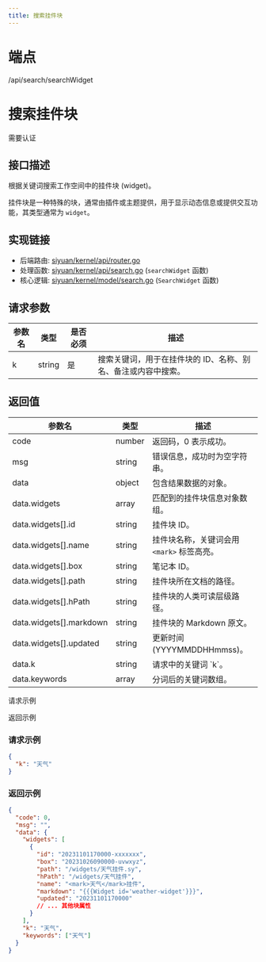 ```yaml
---
title: 搜索挂件块
---
```

# 端点

/api/search/searchWidget

# 搜索挂件块

需要认证

## 接口描述

根据关键词搜索工作空间中的挂件块 (widget)。

挂件块是一种特殊的块，通常由插件或主题提供，用于显示动态信息或提供交互功能，其类型通常为 `widget`。

## 实现链接

-   后端路由: [siyuan/kernel/api/router.go](https://github.com/siyuan-note/siyuan/blob/master/kernel/api/router.go)
-   处理函数: [siyuan/kernel/api/search.go](https://github.com/siyuan-note/siyuan/blob/master/kernel/api/search.go) (`searchWidget` 函数)
-   核心逻辑: [siyuan/kernel/model/search.go](https://github.com/siyuan-note/siyuan/blob/master/kernel/model/search.go) (`SearchWidget` 函数)

## 请求参数

| 参数名 | 类型 | 是否必须 | 描述 |
| --- | --- | --- | --- |
| k | string | 是 | 搜索关键词，用于在挂件块的 ID、名称、别名、备注或内容中搜索。 |

## 返回值

| 参数名 | 类型 | 描述 |
| --- | --- | --- |
| code | number | 返回码，0 表示成功。 |
| msg | string | 错误信息，成功时为空字符串。 |
| data | object | 包含结果数据的对象。 |
| data.widgets | array | 匹配到的挂件块信息对象数组。 |
| data.widgets\[\].id | string | 挂件块 ID。 |
| data.widgets\[\].name | string | 挂件块名称，关键词会用 `<mark>` 标签高亮。 |
| data.widgets\[\].box | string | 笔记本 ID。 |
| data.widgets\[\].path | string | 挂件块所在文档的路径。 |
| data.widgets\[\].hPath | string | 挂件块的人类可读层级路径。 |
| data.widgets\[\].markdown | string | 挂件块的 Markdown 原文。 |
| data.widgets\[\].updated | string | 更新时间 (YYYYMMDDHHmmss)。 |
| data.k | string | 请求中的关键词 \`k\`。 |
| data.keywords | array | 分词后的关键词数组。 |

请求示例

返回示例

### 请求示例

```json
{
  "k": "天气"
}
```

### 返回示例

```json
{
  "code": 0,
  "msg": "",
  "data": {
    "widgets": [
      {
        "id": "20231101170000-xxxxxxx",
        "box": "20231026090000-uvwxyz",
        "path": "/widgets/天气挂件.sy",
        "hPath": "/widgets/天气挂件",
        "name": "<mark>天气</mark>挂件",
        "markdown": "{{{Widget id='weather-widget'}}}",
        "updated": "20231101170000"
        // ... 其他块属性
      }
    ],
    "k": "天气",
    "keywords": ["天气"]
  }
}
```

